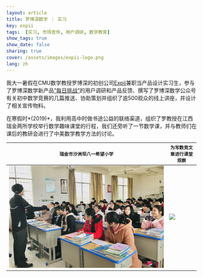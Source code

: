 ```yaml
---
layout: article
title: 罗博深数学 ｜ 实习
key: expii
tags:  [实习, 市场宣传, 用户调研, 数学教育]
show_tags: true
show_date: false
sharing: true
cover: /assets/images/expii-logo.png
lang: zh
---
```


我大一暑假在CMU数学教授罗博深的初创公司[Expii][expii]兼职当产品设计实习生，参与了罗博深数学新产品[“每日挑战”][DC]的用户调研和产品反馈、撰写了罗博深数学公众号有关初中数学竞赛的几篇推送、协助策划并组织了逾500观众的线上讲座，并设计了相关宣传物料。
 
<!--more-->
 
在寒假时*(2019)*，我利用高中时做书途公益的联络渠道，组织了罗教授在江西瑞金两所学校举行数学趣味课堂的行程，我们还旁听了一节数学课，并与教师们在课后的教研会进行了中美数学教学方法的讨论。

| `瑞金市沙洲坝八一希望小学` |  `为写数竞文章进行课堂观察`|
| ---- | ---- |
|![](/assets/images/expii-ruijin.jpg)|![](/assets/images/expii-poshen.png)|


[expii]: https://www.expii.com/
[DC]: https://daily.poshenloh.com/

